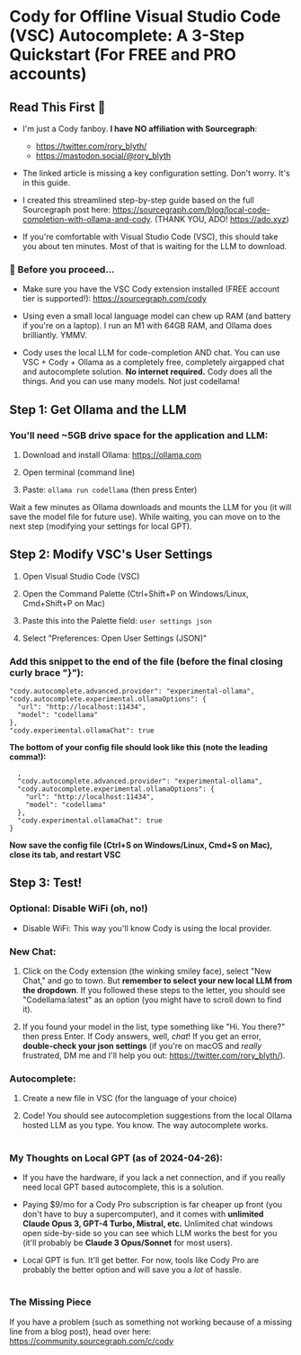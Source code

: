 # Cody for Offline Visual Studio Code (VSC) Autocomplete: A 3-Step Quickstart (For FREE and PRO accounts)

## Read This First 👋 
- I'm just a Cody fanboy. **I have NO affiliation with Sourcegraph**:
  -  https://twitter.com/rory_blyth/
  - https://mastodon.social/@rory_blyth
- The linked article is missing a key configuration setting. Don't worry. It's in this guide.

- I created this streamlined step-by-step guide based on the full Sourcegraph post here: https://sourcegraph.com/blog/local-code-completion-with-ollama-and-cody. (THANK YOU, ADO! https://ado.xyz)

- If you're comfortable with Visual Studio Code (VSC), this should take you about ten minutes. Most of that is waiting for the LLM to download.

### 🛑 Before you proceed...
- Make sure you have the VSC Cody extension installed (FREE account tier is supported!): https://sourcegraph.com/cody
- Using even a small local language model can chew up RAM (and battery if you're on a laptop). I run an M1 with 64GB RAM, and Ollama does brilliantly. YMMV.

- Cody uses the local LLM for code-completion AND chat. You can use VSC + Cody + Ollama as a completely free, completely airgapped chat and autocomplete solution. **No internet required.** Cody does all the things. And you can use many models. Not just codellama!

## Step 1: Get Ollama and the LLM
### You'll need ~5GB drive space for the application and LLM:
1. Download and install Ollama: https://ollama.com

2. Open terminal \(command line\)

3. Paste: `ollama run codellama` (then press Enter)

Wait a few minutes as Ollama downloads and mounts the LLM for you (it will save the model file for future use). While waiting, you can move on to the next step (modifying your settings for local GPT).

## Step 2: Modify VSC's User Settings

1. Open Visual Studio Code (VSC)

2. Open the Command Palette (Ctrl+Shift+P on Windows/Linux, Cmd+Shift+P on Mac)

3. Paste this into the Palette field: `user settings json`

4. Select "Preferences: Open User Settings (JSON)"

### Add this snippet to the end of the file (before the final closing curly brace "}"):
```
"cody.autocomplete.advanced.provider": "experimental-ollama",
"cody.autocomplete.experimental.ollamaOptions": {
  "url": "http://localhost:11434",
  "model": "codellama"
},
"cody.experimental.ollamaChat": true
```
**The bottom of your config file should look like this (note the leading comma!):**
```
  ,
  "cody.autocomplete.advanced.provider": "experimental-ollama",
  "cody.autocomplete.experimental.ollamaOptions": {
    "url": "http://localhost:11434",
    "model": "codellama"
  },
  "cody.experimental.ollamaChat": true
}
```
**Now save the config file (Ctrl+S on Windows/Linux, Cmd+S on Mac), close its tab, and restart VSC**

## Step 3: Test!
### Optional: Disable WiFi (oh, no!)
- Disable WiFi: This way you'll know Cody is using the local provider.

### New Chat:
1. Click on the Cody extension (the winking smiley face), select "New Chat," and go to town. But **remember to select your new local LLM from the dropdown**. If you followed these steps to the letter, you should see "Codellama:latest" as an option (you might have to scroll down to find it).

2. If you found your model in the list, type something like "Hi. You there?" then press Enter. If Cody answers, well, *chat*! If you get an error, **double-check your json settings** (if you're on macOS and *really* frustrated, DM me and I'll help you out: https://twitter.com/rory_blyth/).

### Autocomplete:
1. Create a new file in VSC (for the language of your choice)

2. Code! You should see autocompletion suggestions from the local Ollama hosted LLM as you type. You know. The way autocomplete works.

#
### My Thoughts on Local GPT (as of 2024-04-26):
- If you have the hardware, if you lack a net connection, and if you really need local GPT based autocomplete, this is a solution.

- Paying $9/mo for a Cody Pro subscription is far cheaper up front (you don't have to buy a supercomputer), and it comes with **unlimited Claude Opus 3, GPT-4 Turbo, Mistral, etc.** Unlimited chat windows open side-by-side so you can see which LLM works the best for you \(it'll probably be **Claude 3 Opus/Sonnet** for most users\).

- Local GPT is fun. It'll get better. For now, tools like Cody Pro are probably the better option and will save you a *lot* of hassle.
#
### The Missing Piece
If you have a problem (such as something not working because of a missing line from a blog post), head over here: https://community.sourcegraph.com/c/cody
